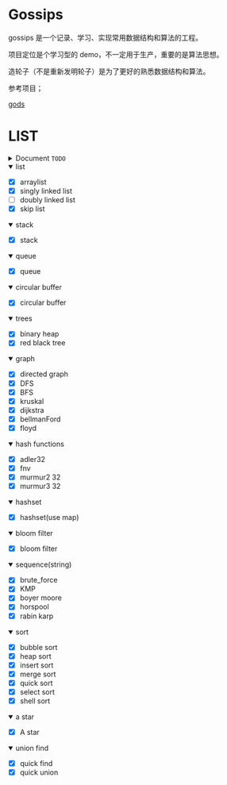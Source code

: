 # Gossips

gossips 是一个记录、学习、实现常用数据结构和算法的工程。

项目定位是个学习型的 demo，不一定用于生产，重要的是算法思想。

造轮子（不是重新发明轮子）是为了更好的熟悉数据结构和算法。

参考项目；

[gods](https://github.com/emirpasic/gods)


LIST
==========

<details>
<summary>Document <code>TODO</code></summary>

* 待完成
</details>



<details open>
<summary>list </summary>

- [x] arraylist
- [x] singly linked list
- [ ] doubly linked list
- [x] skip list
</details>



<details open>
<summary>stack </summary>

- [x] stack
</details>


<details open>
<summary>queue </summary>

- [x] queue
</details>



<details open>
<summary>circular buffer </summary>

- [x] circular buffer
</details>



<details open>
<summary>trees </summary>

- [x] binary heap
- [x] red black tree
</details>



<details open>
<summary>graph </summary>

- [x] directed graph 
- [x] DFS
- [x] BFS
- [x] kruskal
- [x] dijkstra
- [x] bellmanFord
- [x] floyd
</details>



<details open>
<summary>hash functions </summary>

- [x] adler32
- [x] fnv
- [x] murmur2 32
- [x] murmur3 32
</details>



<details open>
<summary>hashset </summary>

- [x] hashset(use map)
</details>




<details open>
<summary>bloom filter </summary>

- [x] bloom filter
</details>




<details open>
<summary>sequence(string) </summary>

- [x] brute_force
- [x] KMP
- [x] boyer moore
- [x] horspool
- [x] rabin karp
</details>



<details open>
<summary>sort </summary>

- [x] bubble sort
- [x] heap sort
- [x] insert sort
- [x] merge sort
- [x] quick sort
- [x] select sort
- [x] shell sort
</details>



<details open>
<summary>a star </summary>

- [x] A star
</details>



<details open>
<summary>union find </summary>

- [x] quick find
- [x] quick union
</details>